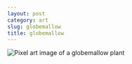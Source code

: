```yaml
---
layout: post
category: art
slug: globemallow
title: globemallow
---
```


![Pixel art image of a globemallow plant](/assets/art/2024-07-23-globemallow.png)
